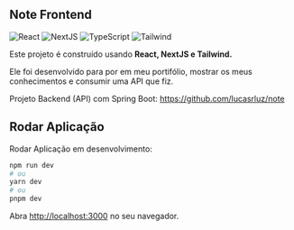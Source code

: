 ## Note Frontend
![React](	https://img.shields.io/badge/React-20232A?style=for-the-badge&logo=react&logoColor=61DAFB)
![NextJS](https://img.shields.io/badge/next.js-000000?style=for-the-badge&logo=nextdotjs&logoColor=white)
![TypeScript](https://img.shields.io/badge/TypeScript-007ACC?style=for-the-badge&logo=typescript&logoColor=white)
![Tailwind](https://img.shields.io/badge/Tailwind_CSS-38B2AC?style=for-the-badge&logo=tailwind-css&logoColor=white)

Este projeto é construído usando **React, NextJS e Tailwind.**

Ele foi desenvolvido para por em meu portifólio, mostrar os meus conhecimentos e consumir uma API que fiz.

Projeto Backend (API) com Spring Boot: https://github.com/lucasrluz/note

## Rodar Aplicação

Rodar Aplicação em desenvolvimento:

```bash
npm run dev
# ou
yarn dev
# ou
pnpm dev
```

Abra [http://localhost:3000](http://localhost:3000) no seu navegador.
